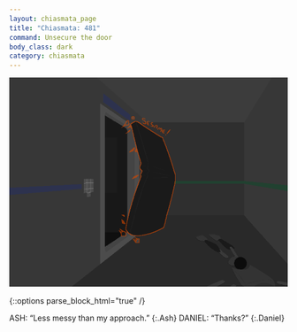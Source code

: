 ```yaml
---
layout: chiasmata_page
title: "Chiasmata: 481"
command: Unsecure the door
body_class: dark
category: chiasmata
---
```


![482](/chiasmata/images/narrative/479.png)

{::options parse_block_html="true" /}
<div class="dialogue">
ASH: “Less messy than my approach.”
{:.Ash}
DANIEL: “Thanks?”
{:.Daniel}
</div>
